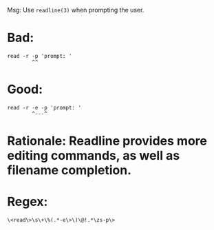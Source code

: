 Msg: Use `readline(3)` when prompting the user.

# Bad:

    read -r -p 'prompt: '
            ^^

# Good:

    read -r -e -p 'prompt: '
            ^---^

# Rationale: Readline provides more editing commands, as well as filename completion.

# Regex:

    \<read\>\s\+\%(.*-e\>\)\@!.*\zs-p\>
